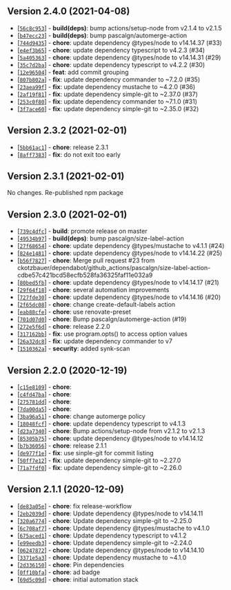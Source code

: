 ## Version 2.4.0 (2021-04-08)

* [[`56c8c953`](https://github.com/ckotzbauer&#x2F;changelog-generator/commit/56c8c953)] - **build(deps)**: bump actions&#x2F;setup-node from v2.1.4 to v2.1.5
* [[`b47ecc23`](https://github.com/ckotzbauer&#x2F;changelog-generator/commit/b47ecc23)] - **build(deps)**: bump pascalgn&#x2F;automerge-action
* [[`744d9435`](https://github.com/ckotzbauer&#x2F;changelog-generator/commit/744d9435)] - **chore**: update dependency @types&#x2F;node to v14.14.37 (#33)
* [[`e4ef3b65`](https://github.com/ckotzbauer&#x2F;changelog-generator/commit/e4ef3b65)] - **chore**: update dependency typescript to v4.2.3 (#34)
* [[`5a405363`](https://github.com/ckotzbauer&#x2F;changelog-generator/commit/5a405363)] - **chore**: update dependency @types&#x2F;node to v14.14.31 (#29)
* [[`35c7d2ba`](https://github.com/ckotzbauer&#x2F;changelog-generator/commit/35c7d2ba)] - **chore**: update dependency typescript to v4.2.2 (#30)
* [[`12e96504`](https://github.com/ckotzbauer&#x2F;changelog-generator/commit/12e96504)] - **feat**: add commit grouping
* [[`807b802a`](https://github.com/ckotzbauer&#x2F;changelog-generator/commit/807b802a)] - **fix**: update dependency commander to ~7.2.0 (#35)
* [[`23aea99f`](https://github.com/ckotzbauer&#x2F;changelog-generator/commit/23aea99f)] - **fix**: update dependency mustache to ~4.2.0 (#36)
* [[`2af19f81`](https://github.com/ckotzbauer&#x2F;changelog-generator/commit/2af19f81)] - **fix**: update dependency simple-git to ~2.37.0 (#37)
* [[`253c0f80`](https://github.com/ckotzbauer&#x2F;changelog-generator/commit/253c0f80)] - **fix**: update dependency commander to ~7.1.0 (#31)
* [[`3f7ace60`](https://github.com/ckotzbauer&#x2F;changelog-generator/commit/3f7ace60)] - **fix**: update dependency simple-git to ~2.35.0 (#32)

## Version 2.3.2 (2021-02-01)

* [[`5bb61ac1`](https://github.com/ckotzbauer&#x2F;changelog-generator/commit/5bb61ac1)] - **chore**: release 2.3.1
* [[`8aff7383`](https://github.com/ckotzbauer&#x2F;changelog-generator/commit/8aff7383)] - **fix**: do not exit too early

## Version 2.3.1 (2021-02-01)

No changes. Re-published npm package

## Version 2.3.0 (2021-02-01)

* [[`739c4dfc`](https://github.com/ckotzbauer&#x2F;changelog-generator/commit/739c4dfc)] - **build**: promote release on master
* [[`49534b97`](https://github.com/ckotzbauer&#x2F;changelog-generator/commit/49534b97)] - **build(deps)**: bump pascalgn&#x2F;size-label-action
* [[`27f68654`](https://github.com/ckotzbauer&#x2F;changelog-generator/commit/27f68654)] - **chore**: update dependency @types&#x2F;mustache to v4.1.1 (#24)
* [[`824e1481`](https://github.com/ckotzbauer&#x2F;changelog-generator/commit/824e1481)] - **chore**: update dependency @types&#x2F;node to v14.14.22 (#25)
* [[`b56f7827`](https://github.com/ckotzbauer&#x2F;changelog-generator/commit/b56f7827)] - **chore**: Merge pull request #23 from ckotzbauer&#x2F;dependabot&#x2F;github_actions&#x2F;pascalgn&#x2F;size-label-action-cdbe57c421bcd58ecfb528fa36325faf11e032a9
* [[`80bed5fb`](https://github.com/ckotzbauer&#x2F;changelog-generator/commit/80bed5fb)] - **chore**: update dependency @types&#x2F;node to v14.14.17 (#21)
* [[`29f64f18`](https://github.com/ckotzbauer&#x2F;changelog-generator/commit/29f64f18)] - **chore**: several automation improvements
* [[`727fde30`](https://github.com/ckotzbauer&#x2F;changelog-generator/commit/727fde30)] - **chore**: update dependency @types&#x2F;node to v14.14.16 (#20)
* [[`2f65dc08`](https://github.com/ckotzbauer&#x2F;changelog-generator/commit/2f65dc08)] - **chore**: change create-default-labels action
* [[`eab88cfe`](https://github.com/ckotzbauer&#x2F;changelog-generator/commit/eab88cfe)] - **chore**: use renovate-preset
* [[`701d07d0`](https://github.com/ckotzbauer&#x2F;changelog-generator/commit/701d07d0)] - **chore**: Bump pascalgn&#x2F;automerge-action (#19)
* [[`272e5f6d`](https://github.com/ckotzbauer&#x2F;changelog-generator/commit/272e5f6d)] - **chore**: release 2.2.0
* [[`317162bb`](https://github.com/ckotzbauer&#x2F;changelog-generator/commit/317162bb)] - **fix**: use program.opts() to access option values
* [[`26a32dc8`](https://github.com/ckotzbauer&#x2F;changelog-generator/commit/26a32dc8)] - **fix**: update dependency commander to v7
* [[`1510362a`](https://github.com/ckotzbauer&#x2F;changelog-generator/commit/1510362a)] - **security**: added synk-scan

## Version 2.2.0 (2020-12-19)

* [[`c15e8109`](https://github.com/ckotzbauer&#x2F;changelog-generator/commit/c15e8109)] - **chore**: 
* [[`c4fd47ba`](https://github.com/ckotzbauer&#x2F;changelog-generator/commit/c4fd47ba)] - **chore**: 
* [[`275781dd`](https://github.com/ckotzbauer&#x2F;changelog-generator/commit/275781dd)] - **chore**: 
* [[`7da00da5`](https://github.com/ckotzbauer&#x2F;changelog-generator/commit/7da00da5)] - **chore**: 
* [[`3ba96a51`](https://github.com/ckotzbauer&#x2F;changelog-generator/commit/3ba96a51)] - **chore**: change automerge policy
* [[`18048fcf`](https://github.com/ckotzbauer&#x2F;changelog-generator/commit/18048fcf)] - **chore**: update dependency typescript to v4.1.3
* [[`d23a7340`](https://github.com/ckotzbauer&#x2F;changelog-generator/commit/d23a7340)] - **chore**: Bump actions&#x2F;setup-node from v2.1.2 to v2.1.3
* [[`85305b75`](https://github.com/ckotzbauer&#x2F;changelog-generator/commit/85305b75)] - **chore**: update dependency @types&#x2F;node to v14.14.12
* [[`b7b36056`](https://github.com/ckotzbauer&#x2F;changelog-generator/commit/b7b36056)] - **chore**: release 2.1.1
* [[`de977f1e`](https://github.com/ckotzbauer&#x2F;changelog-generator/commit/de977f1e)] - **fix**: use sinple-git for commit listing
* [[`50ff7e12`](https://github.com/ckotzbauer&#x2F;changelog-generator/commit/50ff7e12)] - **fix**: update dependency simple-git to ~2.27.0
* [[`71a7fdf0`](https://github.com/ckotzbauer&#x2F;changelog-generator/commit/71a7fdf0)] - **fix**: update dependency simple-git to ~2.26.0
## Version 2.1.1 (2020-12-09)

* [[`de83a05e`](https://github.com/ckotzbauer&#x2F;changelog-generator/commit/de83a05e)] - **chore**: fix release-workflow
* [[`2eb2039d`](https://github.com/ckotzbauer&#x2F;changelog-generator/commit/2eb2039d)] - **chore**: Update dependency @types&#x2F;node to v14.14.11
* [[`320a6774`](https://github.com/ckotzbauer&#x2F;changelog-generator/commit/320a6774)] - **chore**: Update dependency simple-git to ~2.25.0
* [[`6c708af7`](https://github.com/ckotzbauer&#x2F;changelog-generator/commit/6c708af7)] - **chore**: Update dependency @types&#x2F;mustache to v4.1.0
* [[`675aced1`](https://github.com/ckotzbauer&#x2F;changelog-generator/commit/675aced1)] - **chore**: Update dependency typescript to v4.1.2
* [[`e99eedb3`](https://github.com/ckotzbauer&#x2F;changelog-generator/commit/e99eedb3)] - **chore**: Update dependency simple-git to ~2.24.0
* [[`06247872`](https://github.com/ckotzbauer&#x2F;changelog-generator/commit/06247872)] - **chore**: Update dependency @types&#x2F;node to v14.14.10
* [[`3371e5a3`](https://github.com/ckotzbauer&#x2F;changelog-generator/commit/3371e5a3)] - **chore**: Update dependency mustache to ~4.1.0
* [[`2d336150`](https://github.com/ckotzbauer&#x2F;changelog-generator/commit/2d336150)] - **chore**: Pin dependencies
* [[`0ff10bfa`](https://github.com/ckotzbauer&#x2F;changelog-generator/commit/0ff10bfa)] - **chore**: ad badge
* [[`69d5c09d`](https://github.com/ckotzbauer&#x2F;changelog-generator/commit/69d5c09d)] - **chore**: initial automation stack
